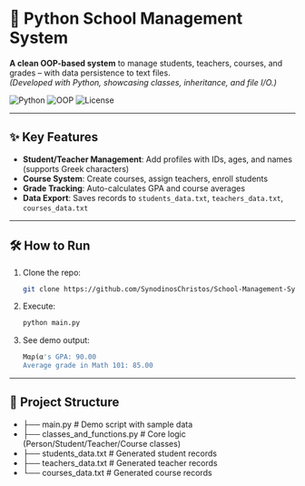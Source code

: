 # 🏫 Python School Management System

**A clean OOP-based system** to manage students, teachers, courses, and grades – with data persistence to text files.  
*(Developed with Python, showcasing classes, inheritance, and file I/O.)*

![Python](https://img.shields.io/badge/Python-3.x-blue?logo=python)
![OOP](https://img.shields.io/badge/OOP-Classes%20%2B%20Inheritance-green)
![License](https://img.shields.io/badge/License-MIT-lightgrey)

---

## ✨ Key Features
- **Student/Teacher Management**: Add profiles with IDs, ages, and names (supports Greek characters)
- **Course System**: Create courses, assign teachers, enroll students
- **Grade Tracking**: Auto-calculates GPA and course averages
- **Data Export**: Saves records to `students_data.txt`, `teachers_data.txt`, `courses_data.txt`

---

## 🛠️ How to Run
1. Clone the repo:
   ```bash
   git clone https://github.com/SynodinosChristos/School-Management-System-Python-.git
2. Execute: 
   ```bash
   python main.py
   ```
3. See demo output:
   ```bash
   Μαρία's GPA: 90.00
   Average grade in Math 101: 85.00
   ```

---

## 📂 Project Structure
- ├── main.py                     # Demo script with sample data
- ├── classes_and_functions.py    # Core logic (Person/Student/Teacher/Course classes)
- ├── students_data.txt           # Generated student records
- ├── teachers_data.txt           # Generated teacher records
- └── courses_data.txt            # Generated course records
